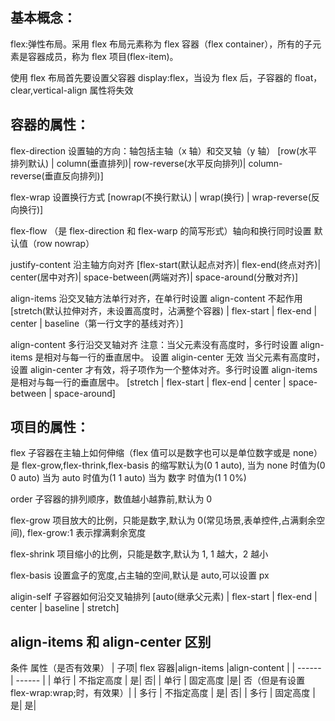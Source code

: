 ## 基本概念：

flex:弹性布局。采用 flex 布局元素称为 flex 容器（flex container），所有的子元素是容器成员，称为 flex 项目(flex-item)。

使用 flex 布局首先要设置父容器 display:flex，当设为 flex 后，子容器的 float，clear,vertical-align 属性将失效

## 容器的属性：

flex-direction 设置轴的方向：轴包括主轴（x 轴）和交叉轴（y 轴）
[row(水平排列默认) | column(垂直排列)| row-reverse(水平反向排列)| column-reverse(垂直反向排列)]

flex-wrap 设置换行方式
[nowrap(不换行默认) | wrap(换行) | wrap-reverse(反向换行)]

flex-flow （是 flex-direction 和 flex-warp 的简写形式）轴向和换行同时设置 默认值（row nowrap）

justify-content 沿主轴方向对齐
[flex-start(默认起点对齐)| flex-end(终点对齐)| center(居中对齐)| space-between(两端对齐)| space-around(分散对齐)]

align-items 沿交叉轴方法单行对齐，在单行时设置 align-content 不起作用
[stretch(默认拉伸对齐，未设置高度时，沾满整个容器) | flex-start | flex-end | center | baseline（第一行文字的基线对齐）]

align-content 多行沿交叉轴对齐
注意：当父元素没有高度时，多行时设置 align-items 是相对与每一行的垂直居中。 设置 aligin-center 无效
当父元素有高度时，设置 aligin-center 才有效，将子项作为一个整体对齐。多行时设置 align-items 是相对与每一行的垂直居中。
[stretch | flex-start | flex-end | center | space-between | space-around]

## 项目的属性：

flex 子容器在主轴上如何伸缩（flex 值可以是数字也可以是单位数字或是 none）
是 flex-grow,flex-thrink,flex-basis 的缩写默认为(0 1 auto),
当为 none 时值为(0 0 auto)
当为 auto 时值为(1 1 auto)
当为 数字 时值为(1 1 0%)

order 子容器的排列顺序，数值越小越靠前,默认为 0

flex-grow 项目放大的比例，只能是数字,默认为 0(常见场景,表单控件,占满剩余空间),
flex-grow:1 表示撑满剩余宽度

flex-shrink 项目缩小的比例，只能是数字,默认为 1, 1 越大，2 越小

flex-basis 设置盒子的宽度,占主轴的空间,默认是 auto,可以设置 px

aligin-self 子容器如何沿交叉轴排列
[auto(继承父元素) | flex-start | flex-end | center | baseline | stretch]

## align-items 和 align-center 区别

条件 属性（是否有效果）
| 子项| flex 容器|align-items |align-content |
| ------ | ------ |
| 单行 | 不指定高度 | 是| 否|
| 单行 | 固定高度 |是| 否（但是有设置 flex-wrap:wrap;时，有效果）|
| 多行 | 不指定高度 | 是| 否|
| 多行 | 固定高度 | 是| 是|
